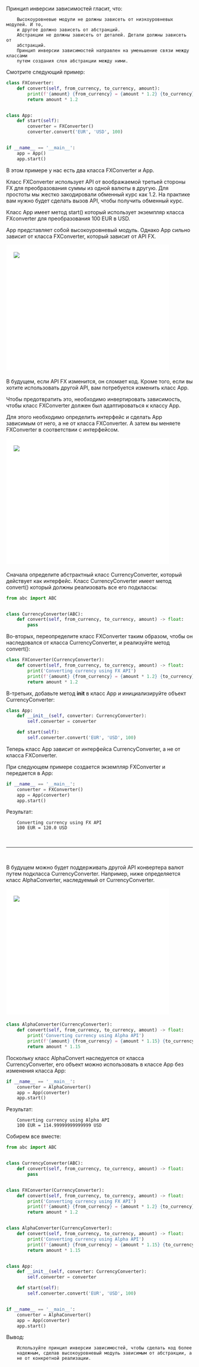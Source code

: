 Принцип инверсии зависимостей гласит, что:

        Высокоуровневые модули не должны зависеть от низкоуровневых модулей. И то,
        и другое должно зависеть от абстракций.
        Абстракции не должны зависеть от деталей. Детали должны зависеть от
        абстракций.
        Принцип инверсии зависимостей направлен на уменьшение связи между классами
        путем создания слоя абстракции между ними.

Смотрите следующий пример:

```python
class FXConverter:
    def convert(self, from_currency, to_currency, amount):
        print(f'{amount} {from_currency} = {amount * 1.2} {to_currency}')
        return amount * 1.2


class App:
    def start(self):
        converter = FXConverter()
        converter.convert('EUR', 'USD', 100)


if __name__ == '__main__':
    app = App()
    app.start()
```

В этом примере у нас есть два класса FXConverter и App.

Класс FXConverter использует API от воображаемой третьей стороны FX для
преобразования суммы из одной валюты в другую. Для простоты мы жестко
закодировали обменный курс как 1.2. На практике вам нужно будет сделать
вызов API, чтобы получить обменный курс.

Класс App имеет метод start() который использует экземпляр класса
FXconverter для преобразования 100 EUR в USD.

App представляет собой высокоуровневый модуль. Однако App сильно зависит
от класса FXConverter, который зависит от API FX.

<div class="wrapper">
    <img
        class="open_close" 
        src="../../../src/img/principles/SOLID/dependency_inversion.svg">
    </img>
</div>

В будущем, если API FX изменится, он сломает код. Кроме того, если вы
хотите использовать другой API, вам потребуется изменить класс App.

Чтобы предотвратить это, необходимо инвертировать зависимость, чтобы класс
FXConverter должен был адаптироваться к классу App.

Для этого необходимо определить интерфейс и сделать App зависимым от него,
а не от класса FXConverter. А затем вы меняете FXConverter в соответствии
с интерфейсом.

<div class="wrapper">
    <img
        class="open_close" 
        src="../../../src/img/principles/SOLID/dependency_inversion2.svg">
    </img>
</div>

Сначала определите абстрактный класс CurrencyConverter, который действует
как интерфейс. Класс CurrencyConverter имеет метод convert() который
должны реализовать все его подклассы:

```python
from abc import ABC


class CurrencyConverter(ABC):
    def convert(self, from_currency, to_currency, amount) -> float:
        pass
```

Во-вторых, переопределите класс FXConverter таким образом, чтобы он
наследовался от класса CurrencyConverter, и реализуйте метод convert():

```python
class FXConverter(CurrencyConverter):
    def convert(self, from_currency, to_currency, amount) -> float:
        print('Converting currency using FX API')
        print(f'{amount} {from_currency} = {amount * 1.2} {to_currency}')
        return amount * 1.2
```

В-третьих, добавьте метод __init__ в класс App и инициализируйте объект
CurrencyConverter:

```python
class App:
    def __init__(self, converter: CurrencyConverter):
        self.converter = converter

    def start(self):
        self.converter.convert('EUR', 'USD', 100)
```

Теперь класс App зависит от интерфейса CurrencyConverter, а не от класса
FXConverter.

При следующем примере создается экземпляр FXConverter и передается в App:

```python
if __name__ == '__main__':
    converter = FXConverter()
    app = App(converter)
    app.start()
```

Результат:

        Converting currency using FX API
        100 EUR = 120.0 USD

<br>

---

<br>


В будущем можно будет поддерживать другой API конвертера валют путем
подкласса CurrencyConverter. Например, ниже определяется класс
AlphaConverter, наследуемый от CurrencyConverter.

<div class="wrapper">
    <img
        class="open_close" 
        src="../../../src/img/principles/SOLID/dependency_inversion3.svg">
    </img>
</div>

```python
class AlphaConverter(CurrencyConverter):
    def convert(self, from_currency, to_currency, amount) -> float:
        print('Converting currency using Alpha API')
        print(f'{amount} {from_currency} = {amount * 1.15} {to_currency}')
        return amount * 1.15
```

Поскольку класс AlphaConvert наследуется от класса CurrencyConverter, его
объект можно использовать в классе App без изменения класса App:

```python
if __name__ == '__main__':
    converter = AlphaConverter()
    app = App(converter)
    app.start()
```

Результат:

        Converting currency using Alpha API
        100 EUR = 114.99999999999999 USD


Собирем все вместе:

```python
from abc import ABC


class CurrencyConverter(ABC):
    def convert(self, from_currency, to_currency, amount) -> float:
        pass


class FXConverter(CurrencyConverter):
    def convert(self, from_currency, to_currency, amount) -> float:
        print('Converting currency using FX API')
        print(f'{amount} {from_currency} = {amount * 1.2} {to_currency}')
        return amount * 1.2


class AlphaConverter(CurrencyConverter):
    def convert(self, from_currency, to_currency, amount) -> float:
        print('Converting currency using Alpha API')
        print(f'{amount} {from_currency} = {amount * 1.15} {to_currency}')
        return amount * 1.15


class App:
    def __init__(self, converter: CurrencyConverter):
        self.converter = converter

    def start(self):
        self.converter.convert('EUR', 'USD', 100)


if __name__ == '__main__':
    converter = AlphaConverter()
    app = App(converter)
    app.start()

```


Вывод:

        Используйте принцип инверсии зависимостей, чтобы сделать код более
        надежным, сделав высокоуровневый модуль зависимым от абстракции, а
        не от конкретной реализации.


<style>
.wrapper {
    display: flex;
    padding: 20px;
    width: 400px;
    height: 300px;
    margin-bottom: 20px;
    background-color: white;
}

.open_close {
    background-color: white

}
</style>

